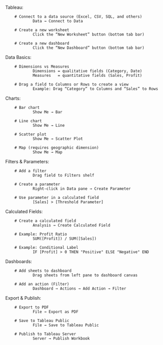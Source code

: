Tableau:

        # Connect to a data source (Excel, CSV, SQL, and others)
                Data → Connect to Data

        # Create a new worksheet
                Click the “New Worksheet” button (bottom tab bar)

        # Create a new dashboard
                Click the “New Dashboard” button (bottom tab bar)

Data Basics:

        # Dimensions vs Measures
                Dimensions = qualitative fields (Category, Date)
                Measures   = quantitative fields (Sales, Profit)

        # Drag a field to Columns or Rows to create a view
                Example: Drag “Category” to Columns and “Sales” to Rows

Charts:

        # Bar chart
                Show Me → Bar

        # Line chart
                Show Me → Line

        # Scatter plot
                Show Me → Scatter Plot

        # Map (requires geographic dimension)
                Show Me → Map

Filters & Parameters:

        # Add a filter
                Drag field to Filters shelf

        # Create a parameter
                Right-click in Data pane → Create Parameter

        # Use parameter in a calculated field
                [Sales] > [Threshold Parameter]

Calculated Fields:

        # Create a calculated field
                Analysis → Create Calculated Field

        # Example: Profit Ratio
                SUM([Profit]) / SUM([Sales])

        # Example: Conditional Label
                IF [Profit] > 0 THEN "Positive" ELSE "Negative" END

Dashboards:

        # Add sheets to dashboard
                Drag sheets from left pane to dashboard canvas

        # Add an action (Filter)
                Dashboard → Actions → Add Action → Filter

Export & Publish:

        # Export to PDF
                File → Export as PDF

        # Save to Tableau Public
                File → Save to Tableau Public

        # Publish to Tableau Server
                Server → Publish Workbook
